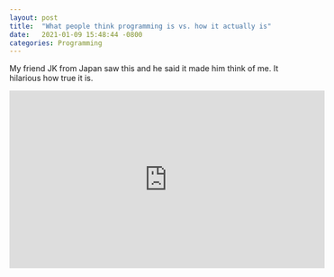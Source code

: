```yaml
---
layout: post
title:  "What people think programming is vs. how it actually is"
date:   2021-01-09 15:48:44 -0800
categories: Programming
---
```

My friend JK from Japan saw this and he said it made him think of me. It hilarious how true it is. 
<iframe width="560" height="315" src="https://www.youtube.com/embed/HluANRwPyNo" frameborder="0" allow="accelerometer; autoplay; clipboard-write; encrypted-media; gyroscope; picture-in-picture" allowfullscreen></iframe>

 
